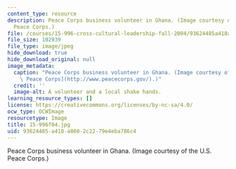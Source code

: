 ```yaml
---
content_type: resource
description: Peace Corps business volunteer in Ghana. (Image courtesy of the U.S.
  Peace Corps.)
file: /courses/15-996-cross-cultural-leadership-fall-2004/93624485a418a8602c2279e4eba786c4_15-996f04.jpg
file_size: 102939
file_type: image/jpeg
hide_download: true
hide_download_original: null
image_metadata:
  caption: "Peace Corps business volunteer in Ghana. (Image courtesy of the\_[U.S.\
    \ Peace Corps](http://www.peacecorps.gov/).)"
  credit: ''
  image-alt: A volunteer and a local shake hands.
learning_resource_types: []
license: https://creativecommons.org/licenses/by-nc-sa/4.0/
ocw_type: OCWImage
resourcetype: Image
title: 15-996f04.jpg
uid: 93624485-a418-a860-2c22-79e4eba786c4
---
```

Peace Corps business volunteer in Ghana. (Image courtesy of the U.S. Peace Corps.)